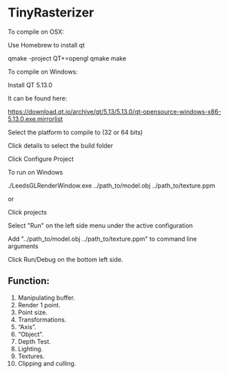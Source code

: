 # TinyRasterizer
To compile on OSX:

 Use Homebrew to install qt

qmake -project QT+=opengl
qmake
make

To compile on Windows:

Install QT 5.13.0

It can be found here:

https://download.qt.io/archive/qt/5.13/5.13.0/qt-opensource-windows-x86-5.13.0.exe.mirrorlist

Select the platform to compile to (32 or 64 bits)

Click details to select the build folder

Click Configure Project

To run on Windows

./LeedsGLRenderWindow.exe ../path_to/model.obj ../path_to/texture.ppm

or

Click projects

Select "Run" on the left side menu under the active configuration

Add "../path_to/model.obj ../path_to/texture.ppm" to command line arguments

Click Run/Debug on the bottom left side.

Function:
--
1. Manipulating buffer. 
2. Render 1 point.
3. Point size.
4. Transformations.
5. “Axis”. 
6. “Object”.
7. Depth Test.
8. Lighting.
9. Textures.
10. Clipping and culling. 

